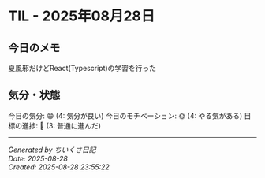 # TIL - 2025年08月28日

## 今日のメモ
夏風邪だけどReact(Typescript)の学習を行った

## 気分・状態
今日の気分: 😄 (4: 気分が良い)
今日のモチベーション: 🌞 (4: やる気がある)
目標の進捗: 🌱 (3: 普通に進んだ)

---
*Generated by ちいくさ日記*  
*Date: 2025-08-28*  
*Created: 2025-08-28 23:55:22*
